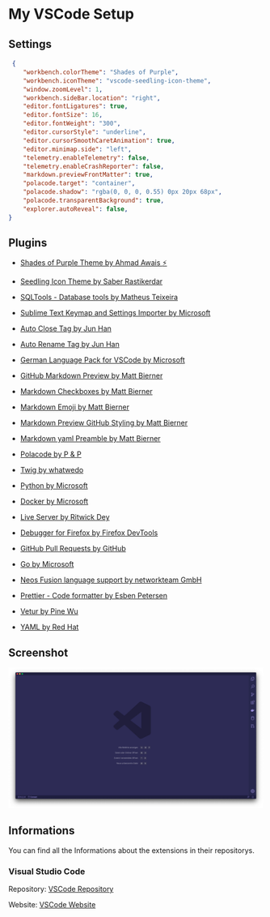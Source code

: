 # My VSCode Setup

## Settings

```json
 {
    "workbench.colorTheme": "Shades of Purple",
    "workbench.iconTheme": "vscode-seedling-icon-theme",
    "window.zoomLevel": 1,
    "workbench.sideBar.location": "right",
    "editor.fontLigatures": true,
    "editor.fontSize": 16,
    "editor.fontWeight": "300",
    "editor.cursorStyle": "underline",
    "editor.cursorSmoothCaretAnimation": true,
    "editor.minimap.side": "left",
    "telemetry.enableTelemetry": false,
    "telemetry.enableCrashReporter": false,
    "markdown.previewFrontMatter": true,
    "polacode.target": "container",
    "polacode.shadow": "rgba(0, 0, 0, 0.55) 0px 20px 68px",
    "polacode.transparentBackground": true,
    "explorer.autoReveal": false,
}
```

## Plugins

+ [Shades of Purple Theme by Ahmad Awais :zap:](https://marketplace.visualstudio.com/items?itemName=ahmadawais.shades-of-purple)

+ [Seedling Icon Theme by Saber Rastikerdar](https://marketplace.visualstudio.com/items?itemName=rastikerdar.vscode-seedling-icon-theme)

+ [SQLTools - Database tools by Matheus Teixeira](https://marketplace.visualstudio.com/items?itemName=mtxr.sqltools)

+ [Sublime Text Keymap and Settings Importer by Microsoft](https://marketplace.visualstudio.com/items?itemName=ms-vscode.sublime-keybindings)

+ [Auto Close Tag by Jun Han](https://marketplace.visualstudio.com/items?itemName=formulahendry.auto-close-tag)

+ [Auto Rename Tag by Jun Han](https://marketplace.visualstudio.com/items?itemName=formulahendry.auto-rename-tag)

+ [German Language Pack for VSCode by Microsoft](https://marketplace.visualstudio.com/items?itemName=MS-CEINTL.vscode-language-pack-de)

+ [GitHub Markdown Preview by Matt Bierner](https://marketplace.visualstudio.com/items?itemName=bierner.github-markdown-preview)

+ [Markdown Checkboxes by Matt Bierner](https://marketplace.visualstudio.com/items?itemName=bierner.markdown-checkbox)

+ [Markdown Emoji by Matt Bierner](https://marketplace.visualstudio.com/items?itemName=bierner.markdown-emoji)

+ [Markdown Preview GitHub Styling by Matt Bierner](https://marketplace.visualstudio.com/items?itemName=bierner.markdown-preview-github-styles)

+ [Markdown yaml Preamble by Matt Bierner](https://marketplace.visualstudio.com/items?itemName=bierner.markdown-yaml-preamble)

+ [Polacode by P & P](https://marketplace.visualstudio.com/items?itemName=pnp.polacode)

+ [Twig by whatwedo](https://marketplace.visualstudio.com/items?itemName=whatwedo.twig)

+ [Python by Microsoft](https://marketplace.visualstudio.com/items?itemName=ms-python.python)

+ [Docker by Microsoft](https://marketplace.visualstudio.com/items?itemName=ms-azuretools.vscode-docker)

+ [Live Server by Ritwick Dey](https://marketplace.visualstudio.com/items?itemName=ritwickdey.LiveServer)

+ [Debugger for Firefox by Firefox DevTools](https://marketplace.visualstudio.com/items?itemName=firefox-devtools.vscode-firefox-debug)

+ [GitHub Pull Requests by GitHub](https://marketplace.visualstudio.com/items?itemName=GitHub.vscode-pull-request-github)

+ [Go by Microsoft](https://marketplace.visualstudio.com/items?itemName=ms-vscode.Go)

+ [Neos Fusion language support by networkteam GmbH](https://marketplace.visualstudio.com/items?itemName=networkteam.neos-fusion)

+ [Prettier - Code formatter by Esben Petersen](https://marketplace.visualstudio.com/items?itemName=esbenp.prettier-vscode)

+ [Vetur by Pine Wu](https://marketplace.visualstudio.com/items?itemName=octref.vetur)

+ [YAML by Red Hat](https://marketplace.visualstudio.com/items?itemName=redhat.vscode-yaml)

## Screenshot

![Screenshot](https://github.com/crydotsnake/my-vscode-setup/raw/master/img/new-screenshot.png?raw=true)

## Informations
You can find all the Informations about the extensions in their repositorys.

### Visual Studio Code
Repository: [VSCode Repository](https://github.com/microsoft/vscode)

Website: [VSCode Website](https://code.visualstudio.com)
